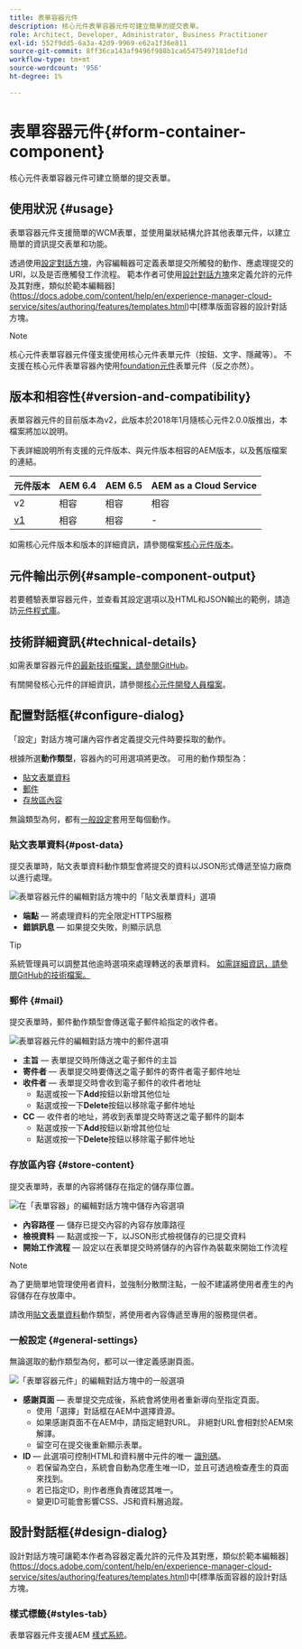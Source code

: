 ```yaml
---
title: 表單容器元件
description: 核心元件表單容器元件可建立簡單的提交表單。
role: Architect, Developer, Administrator, Business Practitioner
exl-id: 552f9dd5-6a3a-42d9-9969-e62a1f36e811
source-git-commit: 8ff36ca143af9496f988b1ca65475497181def1d
workflow-type: tm+mt
source-wordcount: '956'
ht-degree: 1%

---
```


# 表單容器元件{#form-container-component}

核心元件表單容器元件可建立簡單的提交表單。

## 使用狀況 {#usage}

表單容器元件支援簡單的WCM表單，並使用巢狀結構允許其他表單元件，以建立簡單的資訊提交表單和功能。

透過使用[設定對話方塊](#configure-dialog)，內容編輯器可定義表單提交所觸發的動作、應處理提交的URl，以及是否應觸發工作流程。 範本作者可使用[設計對話方塊](#design-dialog)來定義允許的元件及其對應，類似於範本編輯器](https://docs.adobe.com/content/help/en/experience-manager-cloud-service/sites/authoring/features/templates.html)中[標準版面容器的設計對話方塊。

>[!NOTE]
>
>核心元件表單容器元件僅支援使用核心元件表單元件（按鈕、文字、隱藏等）。 不支援在核心元件表單容器內使用[foundation元件](https://docs.adobe.com/content/help/en/experience-manager-65/authoring/siteandpage/default-components-foundation.html)表單元件（反之亦然）。

## 版本和相容性{#version-and-compatibility}

表單容器元件的目前版本為v2，此版本於2018年1月隨核心元件2.0.0版推出，本檔案將加以說明。

下表詳細說明所有支援的元件版本、與元件版本相容的AEM版本，以及舊版檔案的連結。

| 元件版本 | AEM 6.4 | AEM 6.5 | AEM as a Cloud Service  |
|--- |--- |--- |---|
| v2 | 相容 | 相容 | 相容 |
| [v1](/help/components/v1/form-container-v1.md) | 相容 | 相容 | - |

如需核心元件版本和版本的詳細資訊，請參閱檔案[核心元件版本](/help/versions.md)。

## 元件輸出示例{#sample-component-output}

若要體驗表單容器元件，並查看其設定選項以及HTML和JSON輸出的範例，請造訪[元件程式庫](https://adobe.com/go/aem_cmp_library_form_container)。

## 技術詳細資訊{#technical-details}

如需表單容器元件[的最新技術檔案，請參閱GitHub](https://adobe.com/go/aem_cmp_tech_form_container_v2)。

有關開發核心元件的詳細資訊，請參閱[核心元件開發人員檔案](/help/developing/overview.md)。

## 配置對話框{#configure-dialog}

「設定」對話方塊可讓內容作者定義提交元件時要採取的動作。

根據所選&#x200B;**動作類型**，容器內的可用選項將更改。 可用的動作類型為：

* [貼文表單資料](#post-data)
* [郵件](#mail)
* [存放區內容](#store-content)

無論類型為何，都有[一般設定](#general-settings)套用至每個動作。

### 貼文表單資料{#post-data}

提交表單時，貼文表單資料動作類型會將提交的資料以JSON形式傳遞至協力廠商以進行處理。

![表單容器元件的編輯對話方塊中的「貼文表單資料」選項](/help/assets/form-container-edit-post.png)

* **端點**  — 將處理資料的完全限定HTTPS服務
* **錯誤訊息**  — 如果提交失敗，則顯示訊息

>[!TIP]
>系統管理員可以調整其他逾時選項來處理轉送的表單資料。 [如需詳細資訊，請參閱GitHub的技術檔案。](https://github.com/adobe/aem-core-wcm-components/tree/master/content/src/content/jcr_root/apps/core/wcm/components/form/actions/rpc)

### 郵件 {#mail}

提交表單時，郵件動作類型會傳送電子郵件給指定的收件者。

![表單容器元件的編輯對話方塊中的郵件選項](/help/assets/form-container-edit-mail.png)

* **主旨**  — 表單提交時所傳送之電子郵件的主旨
* **寄件者**  — 表單提交時要傳送之電子郵件的寄件者電子郵件地址
* **收件者**  — 表單提交時會收到電子郵件的收件者地址
   * 點選或按一下&#x200B;**Add**&#x200B;按鈕以新增其他位址
   * 點選或按一下&#x200B;**Delete**&#x200B;按鈕以移除電子郵件地址
* **CC**  — 收件者的地址，將收到表單提交時寄送之電子郵件的副本
   * 點選或按一下&#x200B;**Add**&#x200B;按鈕以新增其他位址
   * 點選或按一下&#x200B;**Delete**&#x200B;按鈕以移除電子郵件地址

### 存放區內容 {#store-content}

提交表單時，表單的內容將儲存在指定的儲存庫位置。

![在「表單容器」的編輯對話方塊中儲存內容選項](/help/assets/form-container-edit-store.png)

* **內容路徑**  — 儲存已提交內容的內容存放庫路徑
* **檢視資料**  — 點選或按一下，以JSON形式檢視儲存的已提交資料
* **開始工作流程**  — 設定以在表單提交時將儲存的內容作為裝載來開始工作流程

>[!NOTE]
>
>為了更簡單地管理使用者資料，並強制分散關注點，一般不建議將使用者產生的內容儲存在存放庫中。
>
>請改用[貼文表單資料](#post-data)動作類型，將使用者內容傳遞至專用的服務提供者。

### 一般設定 {#general-settings}

無論選取的動作類型為何，都可以一律定義感謝頁面。

![「表單容器元件」的編輯對話方塊中的一般選項](/help/assets/form-container-edit-general.png)

* **感謝頁面**  — 表單提交完成後，系統會將使用者重新導向至指定頁面。
   * 使用「選擇」對話框在AEM中選擇資源。
   * 如果感謝頁面不在AEM中，請指定絕對URL。 非絕對URL會相對於AEM來解譯。
   * 留空可在提交後重新顯示表單。
* **ID**  — 此選項可控制HTML和資料層中元件的唯一 [識別碼](/help/developing/data-layer/overview.md)。
   * 若保留為空白，系統會自動為您產生唯一ID，並且可透過檢查產生的頁面來找到。
   * 若已指定ID，則作者應負責確認其唯一。
   * 變更ID可能會影響CSS、JS和資料層追蹤。

## 設計對話框{#design-dialog}

設計對話方塊可讓範本作者為容器定義允許的元件及其對應，類似於範本編輯器](https://docs.adobe.com/content/help/en/experience-manager-cloud-service/sites/authoring/features/templates.html)中[標準版面容器的設計對話方塊。

### 樣式標籤{#styles-tab}

表單容器元件支援AEM [樣式系統](/help/get-started/authoring.md#component-styling)。

